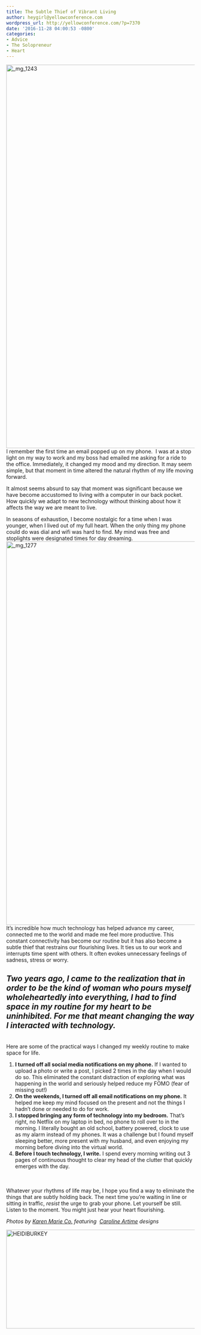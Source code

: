 ```yaml
---
title: The Subtle Thief of Vibrant Living
author: heygirl@yellowconference.com
wordpress_url: http://yellowconference.com/?p=7370
date: '2016-11-28 04:00:53 -0800'
categories:
- Advice
- The Solopreneur
- Heart
---
```

<p><span style="font-weight: 400;"><a href="http://yellowconference.com/wp-content/uploads/2016/11/MG_1243.jpg"><img class="aligncenter size-large wp-image-7373" src="http://yellowconference.com/wp-content/uploads/2016/11/MG_1243-683x1024.jpg" alt="_mg_1243" width="683" height="1024" /></a>I remember the first time an email popped up on my phone. &nbsp;I was at a stop light on my way to work and my boss had emailed me asking for a ride to the office. Immediately, it changed my mood and my direction. It may seem simple, but that moment in time altered the natural rhythm of my life moving forward. </span></p>
<p><span style="font-weight: 400;">It almost seems absurd to say that moment was significant because we have become accustomed to living with a computer in our back pocket. How quickly we adapt to new technology without thinking about how it affects the way we are meant to live.</span></p>
<p><span style="font-weight: 400;">In seasons of exhaustion, I become nostalgic for a time when I was younger, when I lived out of my full heart. When the only thing my phone could do was dial and wifi was hard to find. My mind was free and stoplights were designated times for day dreaming.<a href="http://yellowconference.com/wp-content/uploads/2016/11/MG_1277.jpg"><img class="aligncenter size-large wp-image-7372" src="http://yellowconference.com/wp-content/uploads/2016/11/MG_1277-683x1024.jpg" alt="_mg_1277" width="683" height="1024" /></a></span><span style="font-weight: 400;">It&rsquo;s incredible how much technology has helped advance my career, connected me to the world and made me feel more productive. This constant connectivity has become our routine but it has also become a subtle thief that restrains our flourishing lives. It ties us to our work and interrupts time spent with others. It often evokes unnecessary feelings of sadness, stress or worry.</span></p>
<h2><em><strong>Two years ago, I came to the realization that in order to be the kind of woman who pours myself wholeheartedly into everything, I had to find space in my routine for my heart to be uninhibited. </strong><strong>For me that meant changing the way I interacted with technology. </strong></em></h2><br />
<span style="font-weight: 400;">Here are some of the practical ways I changed my weekly routine to make space for life.</span></p>
<ol>
<li style="font-weight: 400;"><span style="font-weight: 400;"><strong>I turned off all social media notifications on my phone.</strong> If I wanted to upload a photo or write a post, I picked 2 times in the day when I would do so. This eliminated the constant distraction of exploring what was happening in the world and seriously helped reduce my FOMO (fear of missing out!) </span></li>
<li style="font-weight: 400;"><span style="font-weight: 400;"><strong>On the weekends, I turned off all email notifications on my phone.</strong> It helped me keep my mind focused on the present and not the things I hadn&rsquo;t done or needed to do for work. </span></li>
<li style="font-weight: 400;"><span style="font-weight: 400;"><strong>I stopped bringing any form of technology into my bedroom.</strong> That&rsquo;s right, no Netflix on my laptop in bed, no phone to roll over to in the morning. I literally bought an old school, battery powered, clock to use as my alarm instead of my phones. It was a challenge but I found myself sleeping better, more present with my husband, and even enjoying my morning before diving into the virtual world. </span></li>
<li style="font-weight: 400;"><span style="font-weight: 400;"><strong>Before I touch technology, I write.</strong> I spend every morning writing out 3 pages of continuous thought to clear my head of the clutter that quickly emerges with the day. </span></li><br />
</ol><br />
<span style="font-weight: 400;">Whatever your rhythms of life may be, I hope you find a way to eliminate the things that are subtly holding back. The next time you&rsquo;re waiting in line or sitting in traffic,<em> resist</em> the urge to grab your phone. Let yourself be still. Listen to the moment. You might just hear your heart flourishing.</span></p>
<p><em>Photos by <a href="http://karenmarieco.com/" target="_blank">Karen Marie Co.</a> featuring &nbsp;<a href="http://www.carolineartime.com/about-1" target="_blank">Caroline Artime</a>&nbsp;designs</em></p>
<p><a href="http://www.heidiburkey.com/" target="_blank"><img class="aligncenter size-full wp-image-5594" src="http://yellowconference.com/wp-content/uploads/2016/05/HEIDIBURKEY.jpg" alt="HEIDIBURKEY" width="700" height="264" /></a></p>
